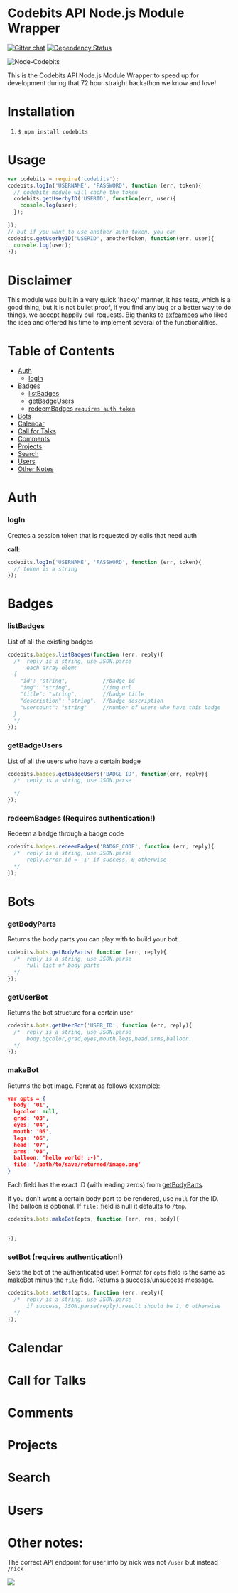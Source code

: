 Codebits API Node.js Module Wrapper
=========

[![Gitter chat](https://badges.gitter.im/diasdavid/codebits.png)](https://gitter.im/diasdavid/codebits) 
[![Dependency Status](https://david-dm.org/diasdavid/codebits.svg?theme=shields.io)](https://david-dm.org/diasdavid/codebits)

![Node-Codebits](https://github.com/diasdavid/codebits/raw/master/logo/node-codebits-small.png)

This is the Codebits API Node.js Module Wrapper to speed up for development during that 72 hour straight hackathon we know and love!

# Installation
1. `$ npm install codebits`

# Usage
```javascript
var codebits = require('codebits');
codebits.logIn('USERNAME', 'PASSWORD', function (err, token){
  // codebits module will cache the token
  codebits.getUserbyID('USERID', function(err, user){
    console.log(user);
  });
 
});
// but if you want to use another auth token, you can
codebits.getUserbyID('USERID', anotherToken, function(err, user){
  console.log(user);
});
```

# Disclaimer

This module was built in a very quick 'hacky' manner, it has tests, which is a good thing, but it is not bullet proof, if you find any bug or a better way to do things, we accept happily pull requests. Big thanks to [axfcampos](https://github.com/axfcampos) who liked the idea and offered his time to implement several of the functionalities.

# Table of Contents

* [Auth](https://github.com/diasdavid/codebits#auth)
  * [logIn](https://github.com/diasdavid/codebits#login)
* [Badges](https://github.com/diasdavid/codebits#badges)
  * [listBadges](https://github.com/diasdavid/codebits#listbadges)
  * [getBadgeUsers](https://github.com/diasdavid/codebits#getbadgeusers)
  * [redeemBadges `requires auth token`](https://github.com/diasdavid/codebits#redeembadges)
* [Bots](https://github.com/diasdavid/codebits#bots)
* [Calendar](https://github.com/diasdavid/codebits#calendar)
* [Call for Talks](https://github.com/diasdavid/codebits#call-for-talks)
* [Comments](https://github.com/diasdavid/codebits#comments)
* [Projects](https://github.com/diasdavid/codebits#projects)
* [Search](https://github.com/diasdavid/codebits#search)
* [Users](https://github.com/diasdavid/codebits#users)
* [Other Notes](https://github.com/diasdavid/codebits#other-notes)


# Auth
### logIn

Creates a session token that is requested by calls that need auth

**call:**
```javascript
codebits.logIn('USERNAME', 'PASSWORD', function (err, token){
  // token is a string
});
```

# Badges

### listBadges 

List of all the existing badges

```javascript
codebits.badges.listBadges(function (err, reply){
  /*  reply is a string, use JSON.parse
      each array elem: 
  {  
    "id": "string",           //badge id
    "img": "string",          //img url
    "title": "string",        //badge title
    "description": "string",  //badge description 
    "usercount": "string"     //number of users who have this badge
  }
  */  
});
```

### getBadgeUsers

List of all the users who have a certain badge

```javascript
codebits.badges.getBadgeUsers('BADGE_ID', function(err, reply){
  /*  reply is a string, use JSON.parse

  */
});
```

### redeemBadges (Requires authentication!)

Redeem a badge through a badge code 

```javascript
codebits.badges.redeemBadges('BADGE_CODE', function (err, reply){
  /*  reply is a string, use JSON.parse
      reply.error.id = '1' if success, 0 otherwise 
  */
});
```

# Bots

### getBodyParts

Returns the body parts you can play with to build your bot. 

```javascript
codebits.bots.getBodyParts( function (err, reply){
  /*  reply is a string, use JSON.parse
      full list of body parts
  */
});

```

### getUserBot

Returns the bot structure for a certain user 

```javascript
codebits.bots.getUserBot('USER_ID', function (err, reply){
  /*  reply is a string, use JSON.parse
      body,bgcolor,grad,eyes,mouth,legs,head,arms,balloon.
  */
});
```

### makeBot

Returns the bot image. 
Format as follows (example): 
```json
var opts = {
  body: '01',
  bgcolor: null,
  grad: '03',
  eyes: '04',
  mouth: '05',
  legs: '06',
  head: '07',
  arms: '08',
  balloon: 'hello world! :-)',
  file: '/path/to/save/returned/image.png'
}
```

Each field has the exact ID (with leading zeros) from [getBodyParts](https://github.com/diasdavid/codebits#getBodyParts). 

If you don't want a certain body part to be rendered, use `null` for the ID. The balloon is optional.
If `file:` field is null it defaults to `/tmp`.

```javascript
codebits.bots.makeBot(opts, function (err, res, body){
  

});
```

### setBot (requires authentication!)

Sets the bot of the authenticated user.
Format for `opts` field is the same as [makeBot](https://github.com/diasdavid/codebits#makeBot) minus the `file` field.
Returns a success/unsuccess message. 

```javascript
codebits.bots.setBot(opts, function (err, reply){
  /*  reply is a string, use JSON.parse
      if success, JSON.parse(reply).result should be 1, 0 otherwise
  */
});
```

# Calendar



# Call for Talks



# Comments



# Projects



# Search



# Users





# Other notes:

The correct API endpoint for user info by nick was not `/user` but instead `/nick`

![](https://i.cloudup.com/5dsQCrS675-1200x1200.png)

